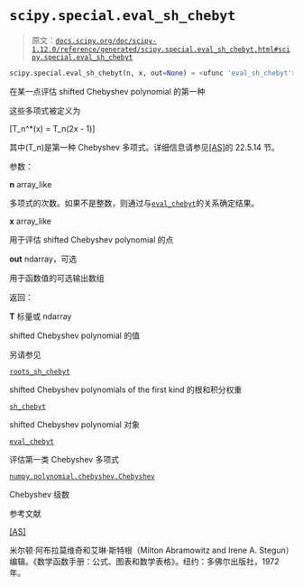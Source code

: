 # `scipy.special.eval_sh_chebyt`

> 原文：[`docs.scipy.org/doc/scipy-1.12.0/reference/generated/scipy.special.eval_sh_chebyt.html#scipy.special.eval_sh_chebyt`](https://docs.scipy.org/doc/scipy-1.12.0/reference/generated/scipy.special.eval_sh_chebyt.html#scipy.special.eval_sh_chebyt)

```py
scipy.special.eval_sh_chebyt(n, x, out=None) = <ufunc 'eval_sh_chebyt'>
```

在某一点评估 shifted Chebyshev polynomial 的第一种

这些多项式被定义为

\[T_n^*(x) = T_n(2x - 1)\]

其中\(T_n\)是第一种 Chebyshev 多项式。详细信息请参见[[AS]](#rba07d3513c3e-as)的 22.5.14 节。

参数：

**n** array_like

多项式的次数。如果不是整数，则通过与[`eval_chebyt`](https://docs.scipy.org/doc/scipy-1.12.0/reference/generated/scipy.special.eval_chebyt.html#scipy.special.eval_chebyt "scipy.special.eval_chebyt")的关系确定结果。

**x** array_like

用于评估 shifted Chebyshev polynomial 的点

**out** ndarray，可选

用于函数值的可选输出数组

返回：

**T** 标量或 ndarray

shifted Chebyshev polynomial 的值

另请参见

[`roots_sh_chebyt`](https://docs.scipy.org/doc/scipy-1.12.0/reference/generated/scipy.special.roots_sh_chebyt.html#scipy.special.roots_sh_chebyt "scipy.special.roots_sh_chebyt")

shifted Chebyshev polynomials of the first kind 的根和积分权重

[`sh_chebyt`](https://docs.scipy.org/doc/scipy-1.12.0/reference/generated/scipy.special.sh_chebyt.html#scipy.special.sh_chebyt "scipy.special.sh_chebyt")

shifted Chebyshev polynomial 对象

[`eval_chebyt`](https://docs.scipy.org/doc/scipy-1.12.0/reference/generated/scipy.special.eval_chebyt.html#scipy.special.eval_chebyt "scipy.special.eval_chebyt")

评估第一类 Chebyshev 多项式

[`numpy.polynomial.chebyshev.Chebyshev`](https://numpy.org/devdocs/reference/generated/numpy.polynomial.chebyshev.Chebyshev.html#numpy.polynomial.chebyshev.Chebyshev "(在 NumPy v2.0.dev0 中)")

Chebyshev 级数

参考文献

[[AS]](#id1)

米尔顿·阿布拉莫维奇和艾琳·斯特根（Milton Abramowitz and Irene A. Stegun）编辑。《数学函数手册：公式、图表和数学表格》。纽约：多佛尔出版社，1972 年。
